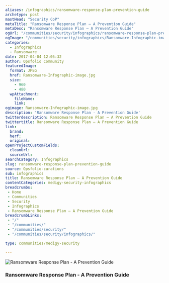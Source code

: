 ```yaml
---
aliases: /infographics/ransomware-response-plan-prevention-guide
archetype: post
mastHead: "Security CoP"
metaTitle: "Ransomware Response Plan – A Prevention Guide"
metaDesc: "Ransomware Response Plan – A Prevention Guide" 
ogUrl: "/communities/security/infographics/ransomware-response-plan-prevention-guide"
ogImage: "/communities/security/infographics/Ransomware-Infographic-image.jpg"
categories:
  - Infographics
  - Ransomware
date: 2017-04-04 12:05:32
author: Opsfolio Community
featuredImage:
  format: JPEG
  href: Ransomware-Infographic-image.jpg
  size:
    - 960
    - 480
  wpAttachment:
    fileName:
    link:
ogimage: Ransomware-Infographic-image.jpg
description: 'Ransomware Response Plan - A Prevention Guide'
twitterdescription: Ransomware Response Plan – A Prevention Guide
twittertitle: Ransomware Response Plan – A Prevention Guide
link:
  brand:
  herf:
  original:
openProjectCustomFields:
  cleanUrl:
  sourceUrl:
searchCategory: Infographics
slug: ransomware-response-plan-prevention-guide
source: Opsfolio-curations
sub: infographics
title: Ransomware Response Plan – A Prevention Guide
contentCategories: medigy-security-infographics
breadcrumbs:
 - Home
 - Communities
 - Security
 - Infographics
 - Ransomware Response Plan – A Prevention Guide
breadcrumbLinks:
 - "/"
 - "/communities/"
 - "/communities/security/"
 - "/communities/security/infographics/"

type: communities/medigy-security

---
```

![Ransomware Response Plan - A Prevention Guide](/communities/security/infographics/Ransomware-Infographic-image.jpg)

### Ransomware Response Plan - A Prevention Guide

